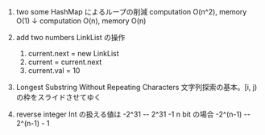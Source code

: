 1. two some
   HashMap によるループの削減
   computation O(n^2), memory O(1)
   ↓
   computation O(n), memory O(n)

2. add two numbers
   LinkList の操作

   1. current.next = new LinkList
   2. current = current.next
   3. current.val = 10

3. Longest Substring Without Repeating Characters
   文字列探索の基本。[i, j)の枠をスライドさせてゆく

7. reverse integer
   Int の扱える値は -2^31 -- 2^31 -1
   n bit の場合 -2^(n-1) -- 2^(n-1) - 1
